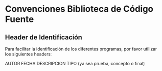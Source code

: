 # Convenciones Biblioteca de Código Fuente

## Header de Identificación
Para facilitar la identificación de los diferentes programas, por favor utilizar los siguientes headers:

AUTOR
FECHA
DESCRIPCION
TIPO (ya sea prueba, concepto o final)

